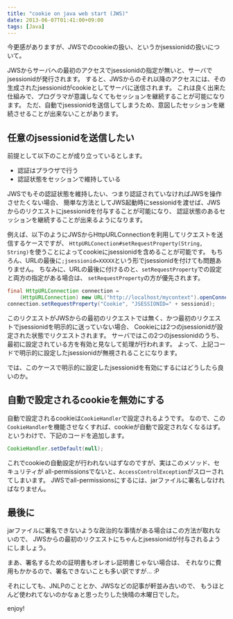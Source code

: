 ```yaml
---
title: "cookie on java web start (JWS)"
date: 2013-06-07T01:41:00+09:00
tags: [Java]
---
```

今更感がありますが、JWSでのcookieの扱い、というかjsessionidの扱いについて。

JWSからサーバへの最初のアクセスでjsessionidの指定が無いと、サーバでjsessionidが発行されます。
すると、JWSからのそれ以降のアクセスには、その生成されたjsessionidがcookieとしてサーバに送信されます。
これは良く出来た仕組みで、プログラマが意識しなくてもセッションを継続することが可能になります。
ただ、自動でjsessionidを送信してしまうため、意図したセッションを継続させることが出来ないことがあります。

<!-- MORE -->

## 任意のjsessionidを送信したい
前提として以下のことが成り立っているとします。

* 認証はプラウザで行う
* 認証状態をセッションで維持している

JWSでもその認証状態を維持したい、つまり認証されていなければJWSを操作させたくない場合、
簡単な方法としてJWS起動時にsessionidを渡せば、JWSからのリクエストにjsessionidを付与することが可能になり、
認証状態のあるセッションを継続することが出来るようになります。

例えば、以下のようにJWSからHttpURLConnectionを利用してリクエストを送信するケースですが、
`HttpURLConection#setRequestProperty(String, String)`を使うことによってcookieにjsessionidを含めることが可能です。
もちろん、URLの最後に`;jsessionid=XXXXX`という形でjsessionidを付けても問題ありません。
ちなみに、URLの最後に付けるのと、`setRequestProperty`での設定と両方の指定がある場合は、
`setRequestProperty`の方が優先されます。

``` java
final HttpURLConnection connection = 
    (HttpURLConnection) new URL("http://localhost/mycontext").openConnection();
connection.setRequestProperty("Cookie", "JSESSIONID=" + sessionid);
```

このリクエストがJWSからの最初のリクエストでは無く、かつ最初のリクエストでjsessionidを明示的に送っていない場合、
Cookieには2つのjsessionidが設定された状態でリクエストされます。
サーバではこの2つのjsessionidのうち、最初に設定されている方を有効と見なして処理が行われます。
よって、上記コードで明示的に設定したjsessionidが無視されることになります。

では、このケースで明示的に設定したjsessionidを有効にするにはどうしたら良いのか。

## 自動で設定されるcookieを無効にする
自動で設定されるcookieは`CookieHandler`で設定されるようです。
なので、この`CookieHandler`を機能させなくすれば、cookieが自動で設定されなくなるはず。
というわけで、下記のコードを追加します。

``` java
CookieHandler.setDefault(null);
```

これでcookieの自動設定が行われないはずなのですが、実はこのメソッド、セキュリティが
all-permissionsでないと、`AccessControlException`がスローされてしまいます。
JWSでall-permissionsにするには、jarファイルに署名しなければなりません。

## 最後に
jarファイルに署名できないような政治的な事情がある場合はこの方法が取れないので、
JWSからの最初のリクエストにちゃんとjsessionidが付与されるようにしましょう。

まあ、署名するための証明書もオレオレ証明書じゃない場合は、
それなりに費用もかかるので、署名できないことも多い訳ですが... :P

それにしても、JNLPのこととか、JWSなどの記事が軒並み古いので、
もうほとんど使われてないのかなぁと思ったりした快晴の木曜日でした。

enjoy!

